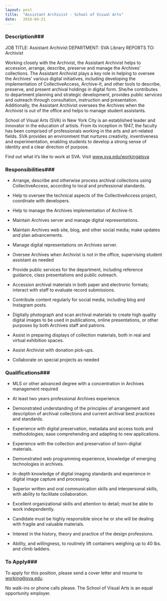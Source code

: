 ```yaml
---
layout: post
title:  "Assistant Archivist - School of Visual Arts"
date:   2016-04-21
---
```


### Description###

JOB TITLE: Assistant Archivist 
DEPARTMENT: SVA  Library 
REPORTS TO: Archivist

Working closely with the Archivist, the Assistant Archivist helps to accession, arrange, describe, preserve and manage the Archives’ collections. The Assistant Archivist plays a key role in helping to oversee the Archives’ various digital initiatives, including developing the implementation of CollectiveAccess, Archive-It, and other tools to describe, preserve, and present archival holdings in digital form. She/he contributes to department planning and strategic development, provides public services and outreach through consultation, instruction and presentation. Additionally, the Assistant Archivist oversees the Archives when the Archivist is out of the office and helps to manage student assistants. 

School of Visual Arts (SVA) in New York City is an established leader and innovator in the education of artists. From its inception in 1947, the faculty has been comprised of professionals working in the arts and art-related fields. SVA provides an environment that nurtures creativity, inventiveness and experimentation, enabling students to develop a strong sense of identity and a clear direction of purpose. 

Find out what it’s like to work at SVA.  Visit www.sva.edu/workingatsva  


### Responsibilities###

* Arrange, describe and otherwise process archival collections using CollectiveAccess, according to local and professional standards.

* Help to oversee the technical aspects of the CollectiveAccess project, coordinate with developers.

* Help to manage the Archives implementation of Archive-It.

* Maintain Archives server and manage digital representations.

* Maintain Archives web site, blog, and other social media; make updates and plan advancements.

* Manage digital representations on Archives server.

* Oversee Archives when Archivist is not in the office, supervising student assistant as needed

* Provide public services for the department, including reference guidance, class presentations and public outreach.

* Accession archival materials in both paper and electronic formats; interact with staff to evaluate record submissions.

* Contribute content regularly for social media, including blog and Instagram posts.

* Digitally photograph and scan archival materials to create high quality digital images to be used in publications, online presentations, or other purposes by both Archives staff and patrons.

* Assist in preparing displays of collection materials, both in real and virtual exhibition spaces.

* Assist Archivist with donation pick-ups.

* Collaborate on special projects as needed 


### Qualifications###

* MLS or other advanced degree with a concentration in Archives management required

* At least two years professional Archives experience.

* Demonstrated understanding of the principles of arrangement and description of archival collections and current archival best practices and standards.

* Experience with digital preservation, metadata and access tools and methodologies; ease comprehending and adapting to new applications.

* Experience with the collection and preservation of born-digital materials.

* Demonstrated web programming experience, knowledge of emerging technologies in archives.

* In-depth knowledge of digital imaging standards and experience in digital image capture and processing.

* Superior written and oral communication skills and interpersonal skills, with ability to facilitate collaboration.

* Excellent organizational skills and attention to detail; must be able to work independently.

* Candidate must be highly responsible since he or she will be dealing with fragile and valuable materials.

* Interest in the history, theory and practice of the design professions.

* Ability, and willingness, to routinely lift containers weighing up to 40 lbs. and climb ladders. 








### To Apply###

To apply for this position, please send a cover letter and resume to working@sva.edu.

No walk-ins or phone calls please. 
The School of Visual Arts is an equal opportunity employer.





